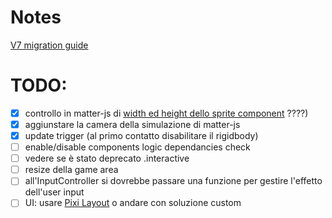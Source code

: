 # Notes

[V7 migration guide](https://github.com/pixijs/pixijs/wiki/v7-Migration-Guide)

# TODO:

- [x] controllo in matter-js di [width ed height dello sprite component](https://github.com/pixijs/pixijs/wiki/v4-Gotchas) ????)
- [x] aggiunstare la camera della simulazione di matter-js
- [x] update trigger (al primo contatto disabilitare il rigidbody)
- [ ] enable/disable components logic dependancies check
- [ ] vedere se è stato deprecato .interactive
- [ ] resize della game area
- [ ] all'InputController si dovrebbe passare una funzione per gestire l'effetto dell'user input
- [ ] UI: usare [Pixi Layout](https://pixijs.io/layout/) o andare con soluzione custom
